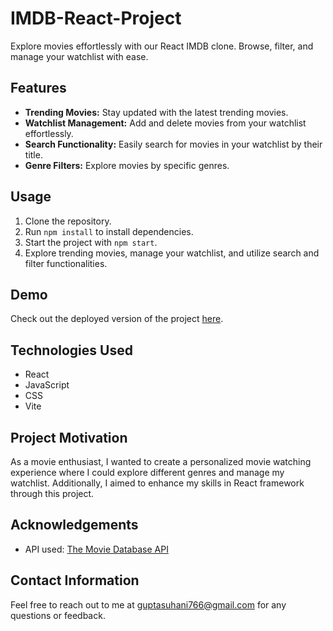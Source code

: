 # IMDB-React-Project
Explore movies effortlessly with our React IMDB clone. Browse, filter, and manage your watchlist with ease.

## Features

- **Trending Movies:** Stay updated with the latest trending movies.
- **Watchlist Management:** Add and delete movies from your watchlist effortlessly.
- **Search Functionality:** Easily search for movies in your watchlist by their title.
- **Genre Filters:** Explore movies by specific genres.

## Usage

1. Clone the repository.
2. Run `npm install` to install dependencies.
3. Start the project with `npm start`.
4. Explore trending movies, manage your watchlist, and utilize search and filter functionalities.

## Demo

Check out the deployed version of the project [here](https://660963abd13d7900088aab6a--imdb-react-project-by-suhani.netlify.app/).

## Technologies Used

- React
- JavaScript
- CSS
- Vite

## Project Motivation

As a movie enthusiast, I wanted to create a personalized movie watching experience where I could explore different genres and manage my watchlist. Additionally, I aimed to enhance my skills in React framework through this project.

## Acknowledgements

- API used: [The Movie Database API](https://api.themoviedb.org/3/movie/upcoming)

## Contact Information

Feel free to reach out to me at guptasuhani766@gmail.com for any questions or feedback.

